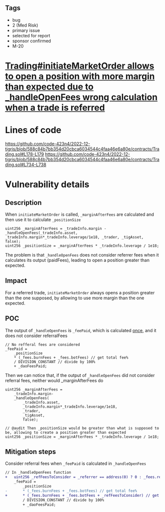 ## Tags

- bug
- 2 (Med Risk)
- primary issue
- selected for report
- sponsor confirmed
- M-20

# [Trading#initiateMarketOrder allows to open a position with more margin than expected due to _handleOpenFees wrong calculation when a trade is referred](https://github.com/code-423n4/2022-12-tigris-findings/issues/542) 

# Lines of code

https://github.com/code-423n4/2022-12-tigris/blob/588c84b7bb354d20cbca6034544c4faa46e6a80e/contracts/Trading.sol#L178-L179
https://github.com/code-423n4/2022-12-tigris/blob/588c84b7bb354d20cbca6034544c4faa46e6a80e/contracts/Trading.sol#L734-L738


# Vulnerability details

## Description
When ```initiateMarketOrder``` is called, ```_marginAfterFees``` are calculated and then use it to calculate ```_positionSize```

```solidity
uint256 _marginAfterFees = _tradeInfo.margin - _handleOpenFees(_tradeInfo.asset, _tradeInfo.margin*_tradeInfo.leverage/1e18, _trader, _tigAsset, false);
uint256 _positionSize = _marginAfterFees * _tradeInfo.leverage / 1e18;
```

The problem is that ```_handleOpenFees``` does not consider referrer fees when it calculates its output (paidFees), leading to open a position greater than expected.

## Impact
For a referred trade, ```initiateMarketOrder``` always opens a position greater than the one supposed, by allowing to use more margin than the one expected.


## POC
The output of ```_handleOpenFees``` is ```_feePaid```, which is calculated [once](https://github.com/code-423n4/2022-12-tigris/blob/588c84b7bb354d20cbca6034544c4faa46e6a80e/contracts/Trading.sol#L734-L738), and it does not consider referralFees

```solidity
// No refferal fees are considered
_feePaid =
    _positionSize
    * (_fees.burnFees + _fees.botFees) // get total fee%
    / DIVISION_CONSTANT // divide by 100%
    + _daoFeesPaid;
```

Then we can notice that, if the output of ```_handleOpenFees``` did not consider referral fees, neither would _marginAfterFees do 
```solidity
uint256 _marginAfterFees =
    _tradeInfo.margin-
    _handleOpenFees(
        _tradeInfo.asset,
        _tradeInfo.margin*_tradeInfo.leverage/1e18, 
        _trader,
        _tigAsset,
        false);

// @audit Then _positionSize would be greater than what is supposed to be, allowing to create a position greater than expected
uint256 _positionSize = _marginAfterFees * _tradeInfo.leverage / 1e18;
```

## Mitigation steps
Consider referral fees when ```_feePaid``` is calculated in ```_handleOpenFees```

```diff
// In _handleOpenFees function
+   uint256 _refFeesToConsider = _referrer == address(0) ? 0 : _fees.referralFees;
    _feePaid =
        _positionSize
-       * (_fees.burnFees + _fees.botFees) // get total fee%
+       * (_fees.burnFees + _fees.botFees + _refFeesToConsider) // get total fee%
        / DIVISION_CONSTANT // divide by 100%
        + _daoFeesPaid;
```